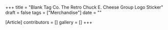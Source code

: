 +++
title = "Blank Tag Co. The Retro Chuck E. Cheese Group Logo Sticker"
draft = false
tags = ["Merchandise"]
date = ""

[Article]
contributors = []
gallery = []
+++